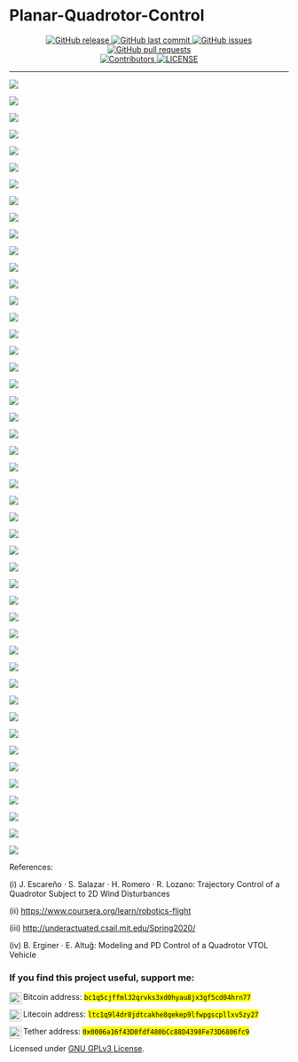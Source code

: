 # Planar-Quadrotor-Control
<p align="center">
  <a href="https://github.com/mhd-medfa/Planar-Quadrotor-Control/releases/" target="_blank">
    <img alt="GitHub release" src="https://img.shields.io/github/v/release/mhd-medfa/Planar-Quadrotor-Control?include_prereleases&style=flat-square">
  </a>

  <a href="https://github.com/mhd-medfa/Planar-Quadrotor-Control/commits/master" target="_blank">
    <img src="https://img.shields.io/github/last-commit/mhd-medfa/Planar-Quadrotor-Control?style=flat-square" alt="GitHub last commit">
  </a>

  <a href="https://github.com/mhd-medfa/Planar-Quadrotor-Control/issues" target="_blank">
    <img src="https://img.shields.io/github/issues/mhd-medfa/Planar-Quadrotor-Control?style=flat-square&color=red" alt="GitHub issues">
  </a>

  <a href="https://github.com/mhd-medfa/Planar-Quadrotor-Control/pulls" target="_blank">
    <img src="https://img.shields.io/github/issues-pr/mhd-medfa/Planar-Quadrotor-Control?style=flat-square&color=blue" alt="GitHub pull requests">
  </a>

  </br>

  <a href="https://github.com/mhd-medfa/Planar-Quadrotor-Control#contribute" target="_blank">
    <img alt="Contributors" src="https://img.shields.io/badge/all_contributors-1-orange.svg?style=flat-square">
  </a>

  <a href="https://github.com/mhd-medfa/Planar-Quadrotor-Control/blob/master/LICENSE" target="_blank">
    <img alt="LICENSE" src="https://img.shields.io/github/license/mhd-medfa/Planar-Quadrotor-Control?style=flat-square&color=yellow">
  <a/>
</p>
<hr>

![](./documentation/2.svg)

![](./documentation/3.svg)

![](./documentation/4.svg)

![](./documentation/5.svg)

![](./documentation/6.svg)

![](./documentation/7.svg)

![](./documentation/8.svg)

![](./documentation/9.svg)

![](./documentation/10.svg)

![](./documentation/11.svg)

![](./documentation/12.svg)

![](./documentation/13.svg)

![](./documentation/14.svg)

![](./documentation/15.svg)

![](./documentation/16.svg)

![](./documentation/17.svg)

![](./documentation/18.svg)

![](./documentation/19.svg)

![](./documentation/20.svg)

![](./documentation/21.svg)

![](./documentation/22.svg)

![](./documentation/23.svg)

![](./documentation/24.svg)

![](./documentation/25.svg)

![](./documentation/26.svg)

![](./documentation/27.svg)

![](./documentation/28.svg)

![](./documentation/29.svg)

![](./documentation/30.svg)

![](./documentation/31.svg)

![](./documentation/32.svg)

![](./documentation/33.svg)

![](./documentation/34.svg)

![](./documentation/35.svg)

![](./documentation/36.svg)

![](./documentation/37.svg)

![](./documentation/38.svg)

![](./documentation/39.svg)

![](./documentation/40.svg)

![](./documentation/41.svg)

![](./documentation/42.svg)

![](./documentation/43.svg)

![](./documentation/44.svg)

![](./documentation/45.svg)

![](./documentation/46.svg)

![](./documentation/47.svg)

![](./documentation/48.svg)

References:

\(i\)  J. Escareño · S. Salazar · H. Romero · R. Lozano: Trajectory Control of a Quadrotor Subject to 2D Wind Disturbances 

\(ii\)  https://www.coursera.org/learn/robotics-flight

\(iii\)  http://underactuated.csail.mit.edu/Spring2020/

\(iv\)  B. Erginer · E. Altuğ: Modeling and PD Control of a Quadrotor VTOL Vehicle  


### If you find this project useful, support me:

Bitcoin address: <a href="bc1q5cjffml32qrvks3xd0hyau8jx3gf5cd04hrn77">
  <img align="left" alt="Bitcoin" width="22px" src="https://raw.githubusercontent.com/mhd-medfa/mhd-medfa/main/assets/bitcoin.svg.png" />
</a>
<mark>`bc1q5cjffml32qrvks3xd0hyau8jx3gf5cd04hrn77`</mark>

Litecoin address: <a href="ltc1q9l4dr8jdtcakhe8qekep9lfwpgscpllxv5zy27">
  <img align="left" alt="Litecoin" width="22px" src="https://raw.githubusercontent.com/mhd-medfa/mhd-medfa/main/assets/litecoin.svg.png" />
</a>
<mark>`ltc1q9l4dr8jdtcakhe8qekep9lfwpgscpllxv5zy27`</mark>

Tether address: <a href="0x0006a16f43D0fdf480bCc88D4398Fe73D6806fc9"> 
  <img align="left" alt="TetherUSD" width="22px" src="https://raw.githubusercontent.com/mhd-medfa/mhd-medfa/main/assets/tether.svg" />
</a>
<mark>`0x0006a16f43D0fdf480bCc88D4398Fe73D6806fc9`</mark>


Licensed under [GNU GPLv3 License](LICENSE).
